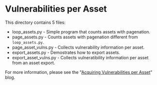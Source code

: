 # Vulnerabilities per Asset

This directory contains 5 files:

* loop_assets.py - Simple program that counts assets with pagenation.
* page_assets.py - Counts assets with pagenation different from `loop_assets.py`.
* page_asset_vulns.py - Collects vulnerability information per asset.
* export_assets.py - Demostrates how to export assets.
* export_asset_vulns.py - Collects vulneratibility information per asset from an asset export.

For more information, please see the 
"[Acquiring Vulnerabilities per Asset](https://www.kennasecurity.com/blog/acquiring-vulnerabilities-per-asset-api/)" blog.

